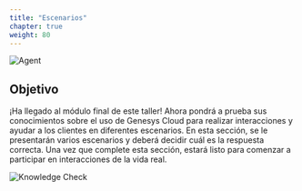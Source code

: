 ```yaml
---
title: "Escenarios"
chapter: true
weight: 80
---
```


![Agent ](/images/Knowledge.jpg)

## Objetivo

¡Ha llegado al módulo final de este taller! Ahora pondrá a prueba sus conocimientos sobre el uso de Genesys Cloud para realizar interacciones y ayudar a los clientes en diferentes escenarios. En esta sección, se le presentarán varios escenarios y deberá decidir cuál es la respuesta correcta. Una vez que complete esta sección, estará listo para comenzar a participar en interacciones de la vida real.

![Knowledge Check ](/images/knowledgecheck.jpg)







